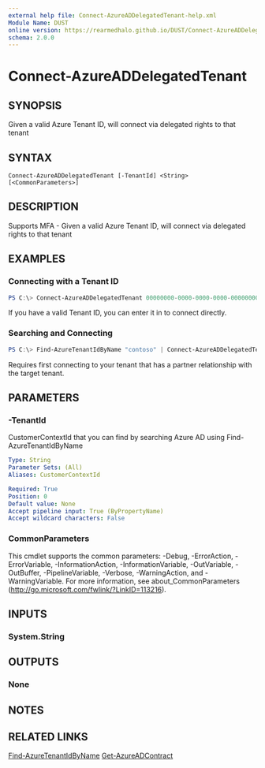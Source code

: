 ```yaml
---
external help file: Connect-AzureADDelegatedTenant-help.xml
Module Name: DUST
online version: https://rearmedhalo.github.io/DUST/Connect-AzureADDelegatedTenant.html
schema: 2.0.0
---
```


# Connect-AzureADDelegatedTenant

## SYNOPSIS
Given a valid Azure Tenant ID, will connect via delegated rights to that tenant

## SYNTAX

```
Connect-AzureADDelegatedTenant [-TenantId] <String> [<CommonParameters>]
```

## DESCRIPTION
Supports MFA - Given a valid Azure Tenant ID, will connect via delegated rights to that tenant

## EXAMPLES

### Connecting with a Tenant ID
```powershell
PS C:\> Connect-AzureADDelegatedTenant 00000000-0000-0000-0000-000000000000
```

If you have a valid Tenant ID, you can enter it in to connect directly.

### Searching and Connecting
```powershell
PS C:\> Find-AzureTenantIdByName "contoso" | Connect-AzureADDelegatedTenant
```

Requires first connecting to your tenant that has a partner relationship with the target tenant.

## PARAMETERS

### -TenantId

CustomerContextId that you can find by searching Azure AD using Find-AzureTenantIdByName

```yaml
Type: String
Parameter Sets: (All)
Aliases: CustomerContextId

Required: True
Position: 0
Default value: None
Accept pipeline input: True (ByPropertyName)
Accept wildcard characters: False
```

### CommonParameters
This cmdlet supports the common parameters: -Debug, -ErrorAction, -ErrorVariable, -InformationAction, -InformationVariable, -OutVariable, -OutBuffer, -PipelineVariable, -Verbose, -WarningAction, and -WarningVariable.
For more information, see about_CommonParameters (http://go.microsoft.com/fwlink/?LinkID=113216).

## INPUTS

### System.String

## OUTPUTS

### None

## NOTES

## RELATED LINKS
[Find-AzureTenantIdByName](https://rearmedhalo.github.io/DUST/Find-AzureTenantIdByName.html)
[Get-AzureADContract](https://docs.microsoft.com/en-us/powershell/module/azuread/get-azureadcontact)